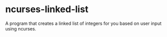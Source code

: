 # ncurses-linked-list
A program that creates a linked list of integers for you based on user input using ncurses.

